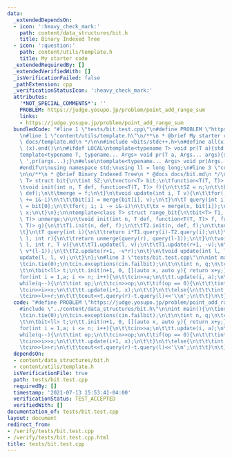 ```yaml
---
data:
  _extendedDependsOn:
  - icon: ':heavy_check_mark:'
    path: content/data_structures/bit.h
    title: Binary Indexed Tree
  - icon: ':question:'
    path: content/utils/template.h
    title: My starter code
  _extendedRequiredBy: []
  _extendedVerifiedWith: []
  _isVerificationFailed: false
  _pathExtension: cpp
  _verificationStatusIcon: ':heavy_check_mark:'
  attributes:
    '*NOT_SPECIAL_COMMENTS*': ''
    PROBLEM: https://judge.yosupo.jp/problem/point_add_range_sum
    links:
    - https://judge.yosupo.jp/problem/point_add_range_sum
  bundledCode: "#line 1 \"tests/bit.test.cpp\"\n#define PROBLEM \"https://judge.yosupo.jp/problem/point_add_range_sum\"\
    \n#line 1 \"content/utils/template.h\"\n/**\n * @brief My starter code\n * @docs\
    \ docs/template.md\n */\n\n#include <bits/stdc++.h>\n#define all(x) (x).begin(),\
    \ (x).end()\n\n#ifdef LOCAL\ntemplate<typename T> void pr(T a){std::cerr<<a<<std::endl;}\n\
    template<typename T, typename... Args> void pr(T a, Args... args){std::cerr<<a<<'\
    \ ',pr(args...);}\n#else\ntemplate<typename... Args> void pr(Args... args){}\n\
    #endif\n\nusing namespace std;\nusing ll = long long;\n#line 3 \"content/data_structures/bit.h\"\
    \n\n/**\n * @brief Binary Indexed Tree\n * @docs docs/bit.md\n */\n\ntemplate<class\
    \ T> struct bit{\n\tint SZ;\n\tvector<T> bit;\n\tfunction<T(T, T)> merge;\n\t\n\
    \tvoid init(int n, T def, function<T(T, T)> f){\n\t\tSZ = n;\n\t\tbit.resize(SZ,\
    \ def);\n\t\tmerge = f;\n\t}\n\tvoid update(int i, T v){\n\t\tfor(; i < SZ; i\
    \ += i&-i)\n\t\t\tbit[i] = merge(bit[i], v);\n\t}\n\tT query(int i){\n\t\tT x\
    \ = bit[0];\n\t\tfor(; i; i -= i&-i)\n\t\t\tx = merge(x, bit[i]);\n\t\treturn\
    \ x;\n\t}\n};\n\ntemplate<class T> struct range_bit{\n\tbit<T> T1, T2;\n\tfunction<T(T,\
    \ T)> unmerge;\n\n\tvoid init(int n, T def, function<T(T, T)> f, function<T(T,\
    \ T)> g){\n\t\tT1.init(n, def, f);\n\t\tT2.init(n, def, f);\n\t\tunmerge = g;\n\
    \t}\n\tT query(int i){\n\t\treturn i*T1.query(i)-T2.query(i);\n\t}\n\tT query(int\
    \ l, int r){\n\t\treturn unmerge(query(r), query(l-1));\n\t}\n\tvoid update(int\
    \ l, int r, T v){\n\t\tT1.update(l, v);\n\t\tT1.update(r+1, -v);\n\t\tT2.update(l,\
    \ v*(l-1));\n\t\tT2.update(r+1, -v*r);\n\t}\n\tvoid update(int l, T v){\n\t\t\
    update(l, l, v);\n\t}\n};\n#line 3 \"tests/bit.test.cpp\"\n\nint main(){\n\tios_base::sync_with_stdio(0);\n\
    \tcin.tie(0);\n\tcin.exceptions(cin.failbit);\n\t\n\tint n, q;\n\tcin>>n>>q;\n\
    \t\n\tbit<ll> t;\n\tt.init(n+1, 0, [](auto x, auto y){ return x+y;});\n\t\n\t\
    for(int i = 1,a; i <= n; i++){\n\t\tcin>>a;\n\t\tt.update(i, a);\n\t}\n\t\n\t\
    while(q--){\n\t\tint op;\n\t\tcin>>op;\n\t\tif(op == 0){\n\t\t\tint i, x;\n\t\t\
    \tcin>>i>>x;\n\t\t\tt.update(i+1, x);\n\t\t}\n\t\telse{\n\t\t\tint l, r;\n\t\t\
    \tcin>>l>>r;\n\t\t\tcout<<t.query(r)-t.query(l)<<'\\n';\n\t\t}\n\t}\n}\n"
  code: "#define PROBLEM \"https://judge.yosupo.jp/problem/point_add_range_sum\"\n\
    #include \"../content/data_structures/bit.h\"\n\nint main(){\n\tios_base::sync_with_stdio(0);\n\
    \tcin.tie(0);\n\tcin.exceptions(cin.failbit);\n\t\n\tint n, q;\n\tcin>>n>>q;\n\
    \t\n\tbit<ll> t;\n\tt.init(n+1, 0, [](auto x, auto y){ return x+y;});\n\t\n\t\
    for(int i = 1,a; i <= n; i++){\n\t\tcin>>a;\n\t\tt.update(i, a);\n\t}\n\t\n\t\
    while(q--){\n\t\tint op;\n\t\tcin>>op;\n\t\tif(op == 0){\n\t\t\tint i, x;\n\t\t\
    \tcin>>i>>x;\n\t\t\tt.update(i+1, x);\n\t\t}\n\t\telse{\n\t\t\tint l, r;\n\t\t\
    \tcin>>l>>r;\n\t\t\tcout<<t.query(r)-t.query(l)<<'\\n';\n\t\t}\n\t}\n}"
  dependsOn:
  - content/data_structures/bit.h
  - content/utils/template.h
  isVerificationFile: true
  path: tests/bit.test.cpp
  requiredBy: []
  timestamp: '2021-07-13 15:53:41-04:00'
  verificationStatus: TEST_ACCEPTED
  verifiedWith: []
documentation_of: tests/bit.test.cpp
layout: document
redirect_from:
- /verify/tests/bit.test.cpp
- /verify/tests/bit.test.cpp.html
title: tests/bit.test.cpp
---
```

